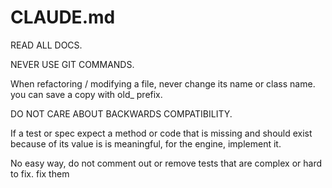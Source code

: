 # CLAUDE.md

READ ALL DOCS.

NEVER USE GIT COMMANDS.

When refactoring / modifying a file, never change its name or class name. you can save a copy with old_ prefix.

DO NOT CARE ABOUT BACKWARDS COMPATIBILITY.

If a test or spec expect a method or code that is missing and should exist because of its value is is meaningful, for the engine, implement it.

No easy way, do not comment out or remove tests that are complex or hard to fix. fix them